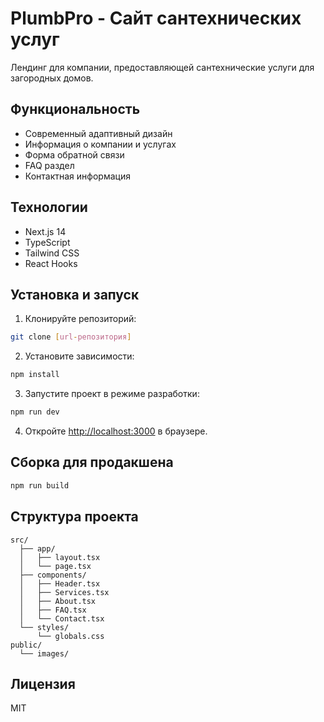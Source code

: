 # PlumbPro - Сайт сантехнических услуг

Лендинг для компании, предоставляющей сантехнические услуги для загородных домов.

## Функциональность

- Современный адаптивный дизайн
- Информация о компании и услугах
- Форма обратной связи
- FAQ раздел
- Контактная информация

## Технологии

- Next.js 14
- TypeScript
- Tailwind CSS
- React Hooks

## Установка и запуск

1. Клонируйте репозиторий:
```bash
git clone [url-репозитория]
```

2. Установите зависимости:
```bash
npm install
```

3. Запустите проект в режиме разработки:
```bash
npm run dev
```

4. Откройте [http://localhost:3000](http://localhost:3000) в браузере.

## Сборка для продакшена

```bash
npm run build
```

## Структура проекта

```
src/
  ├── app/
  │   ├── layout.tsx
  │   └── page.tsx
  ├── components/
  │   ├── Header.tsx
  │   ├── Services.tsx
  │   ├── About.tsx
  │   ├── FAQ.tsx
  │   └── Contact.tsx
  └── styles/
      └── globals.css
public/
  └── images/
```

## Лицензия

MIT
